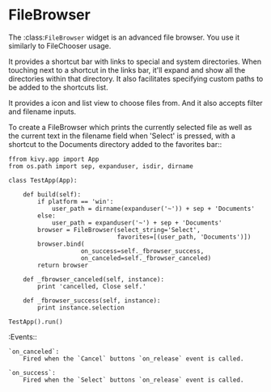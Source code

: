 FileBrowser
======

The :class:`FileBrowser` widget is an advanced file browser. You use it
similarly to FileChooser usage.

It provides a shortcut bar with links to special and system directories.
When touching next to a shortcut in the links bar, it'll expand and show
all the directories within that directory. It also facilitates specifying
custom paths to be added to the shortcuts list.

It provides a icon and list view to choose files from. And it also accepts
filter and filename inputs.

To create a FileBrowser which prints the currently selected file as well as
the current text in the filename field when 'Select' is pressed, with
a shortcut to the Documents directory added to the favorites bar::

    ffrom kivy.app import App
    from os.path import sep, expanduser, isdir, dirname

    class TestApp(App):

        def build(self):
            if platform == 'win':
                user_path = dirname(expanduser('~')) + sep + 'Documents'
            else:
                user_path = expanduser('~') + sep + 'Documents'
            browser = FileBrowser(select_string='Select',
                                  favorites=[(user_path, 'Documents')])
            browser.bind(
                        on_success=self._fbrowser_success,
                        on_canceled=self._fbrowser_canceled)
            return browser

        def _fbrowser_canceled(self, instance):
            print 'cancelled, Close self.'

        def _fbrowser_success(self, instance):
            print instance.selection

    TestApp().run()

:Events::

    `on_canceled`:
        Fired when the `Cancel` buttons `on_release` event is called.

    `on_success`:
        Fired when the `Select` buttons `on_release` event is called.
